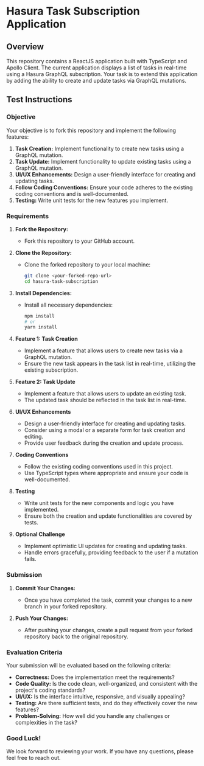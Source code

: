 # Hasura Task Subscription Application

## Overview

This repository contains a ReactJS application built with TypeScript and Apollo Client. The current application displays a list of tasks in real-time using a Hasura GraphQL subscription. Your task is to extend this application by adding the ability to create and update tasks via GraphQL mutations.

## Test Instructions

### Objective

Your objective is to fork this repository and implement the following features:

1. **Task Creation:** Implement functionality to create new tasks using a GraphQL mutation.
2. **Task Update:** Implement functionality to update existing tasks using a GraphQL mutation.
3. **UI/UX Enhancements:** Design a user-friendly interface for creating and updating tasks.
4. **Follow Coding Conventions:** Ensure your code adheres to the existing coding conventions and is well-documented.
5. **Testing:** Write unit tests for the new features you implement.

### Requirements

1. **Fork the Repository:**
   - Fork this repository to your GitHub account.

2. **Clone the Repository:**
   - Clone the forked repository to your local machine:
     ```bash
     git clone <your-forked-repo-url>
     cd hasura-task-subscription
     ```

3. **Install Dependencies:**
   - Install all necessary dependencies:
     ```bash
     npm install
     # or
     yarn install
     ```

4. **Feature 1: Task Creation**
   - Implement a feature that allows users to create new tasks via a GraphQL mutation.
   - Ensure the new task appears in the task list in real-time, utilizing the existing subscription.

5. **Feature 2: Task Update**
   - Implement a feature that allows users to update an existing task.
   - The updated task should be reflected in the task list in real-time.

6. **UI/UX Enhancements**
   - Design a user-friendly interface for creating and updating tasks.
   - Consider using a modal or a separate form for task creation and editing.
   - Provide user feedback during the creation and update process.

7. **Coding Conventions**
   - Follow the existing coding conventions used in this project.
   - Use TypeScript types where appropriate and ensure your code is well-documented.

8. **Testing**
   - Write unit tests for the new components and logic you have implemented.
   - Ensure both the creation and update functionalities are covered by tests.

9. **Optional Challenge**
   - Implement optimistic UI updates for creating and updating tasks.
   - Handle errors gracefully, providing feedback to the user if a mutation fails.

### Submission

1. **Commit Your Changes:**
   - Once you have completed the task, commit your changes to a new branch in your forked repository.

2. **Push Your Changes:**
   - After pushing your changes, create a pull request from your forked repository back to the original repository.

### Evaluation Criteria

Your submission will be evaluated based on the following criteria:

- **Correctness:** Does the implementation meet the requirements?
- **Code Quality:** Is the code clean, well-organized, and consistent with the project's coding standards?
- **UI/UX:** Is the interface intuitive, responsive, and visually appealing?
- **Testing:** Are there sufficient tests, and do they effectively cover the new features?
- **Problem-Solving:** How well did you handle any challenges or complexities in the task?

### Good Luck!

We look forward to reviewing your work. If you have any questions, please feel free to reach out.

